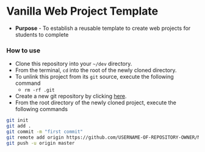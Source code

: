 # Vanilla Web Project Template
* **Purpose** - To establish a reusable template to create web projects for students to complete

### How to use
* Clone this repository into your `~/dev` directory.
* From the terminal, `cd` into the root of the newly cloned directory.
* To unlink this project from its `git` source, execute the following command 
    * `rm -rf .git`
* Create a new git repository by clicking [here](https://github.com/new).
* From the root directory of the newly cloned project, execute the following commands

```bash
git init
git add .
git commit -m "first commit"
git remote add origin https://github.com/USERNAME-OF-REPOSITORY-OWNER/NAME-OF-REPOSITORY.git
git push -u origin master
```
